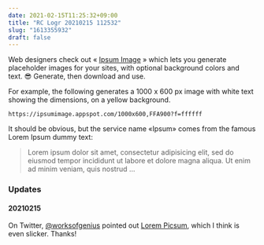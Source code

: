 ```yaml
---
date: 2021-02-15T11:25:32+09:00
title: "RC Logr 20210215 112532"
slug: "1613355932"
draft: false
---
```


Web designers check out « [Ipsum Image](https://ipsumimage.appspot.com) » which lets you generate placeholder images for your sites, with optional background colors and text. 😎 Generate, then download and use. 

For example, the following generates a 1000 x 600 px image with white text showing the dimensions, on a yellow background. 

```
https://ipsumimage.appspot.com/1000x600,FFA900?f=ffffff
```

It should be obvious, but the service name «Ipsum» comes from the famous Lorem Ipsum dummy text: 

> Lorem ipsum dolor sit amet, consectetur adipisicing elit, sed do eiusmod tempor incididunt ut labore et dolore magna aliqua. Ut enim ad minim veniam, quis nostrud ...

### Updates
#### 20210215

On Twitter, [@worksofgenius](https://twitter.com/worksofgenius) pointed out [Lorem Picsum](https://picsum.photos/), which I think is even slicker. Thanks! 
